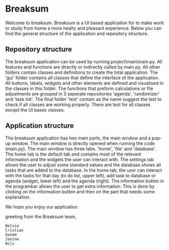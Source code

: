 # Breaksum
Welcome to breaksum. Breaksum is a UI based application for to make work or study from home a more healty and pleasant experience. Below you can find the general structure of the application and repository structure. 

## Repository structure
The breaksum application can be used by running project\main\main.py. All features and functions are directly or indirectly called by main.py. All other folders contain classes and definitions to create the total application. The 'gui' folder contains all classes that define the interface of the application. All buttons, labels, widgets and other elements are defined and visualised in the classes in this folder. The functions that preform calculations or file adjustments are grouped in 3 seperate repositories 'agenda', 'randomizer' and 'task list'. The final folder 'test' contain as the name suggest the test to check if all classes are working properly. There are test for all classes except the UI bases classes.

## Application structure
The breaksum application has two main parts, the main window and a pop-up window. The main window is directly opened when running the code (main.py). The main window has three tabs. 'home', 'file' and 'database'. The home tab is the default tab and contains most of the relevant information and the widgets the user can interact with. The settings tab allows the user to adjust some standard values and the database shows all tasks that are added to the database. In the home tab, the user can interact with the tasks for that day (to do list, upper left), add task to database or agenda (widget, lower left) and the agenda (right). The information button in the programbar allows the user to get extra information. This is done by clicking on the information button and then on the part that needs some explanation.

We hope you enjoy our application.

greeting from the Breaksum team,
```
Betsie
Cristian
Gonem
Janine
Nils
```
